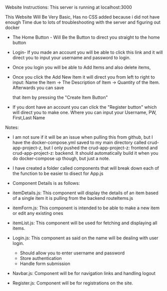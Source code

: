 Website Instructions: This server is running at localhost:3000

This Website Will Be Very Basic, Has no CSS added because i did not have enough Time due to lots of troubleshooting with the server and figuring out docker

- The Home Button - Will Be the Button to direct you straight to the home button

- Login- If you made an account you will be able to click this link and it will direct you to input your username and password to login.

- Once you login you will be able to Add Items and also delete items, 

- Once you click the Add New Item it will direct you from left to right to input: Name the Item -> The Description of Item -> Quantity of the Item. Afterwards you can save 

  that item by pressing the "Create Item Button"

- If you dont have an account you can click the "Register button" which will direct you to make one. Where you can input your Username, PW, First,Last Name








Notes:

- I am not sure if it will be an issue when pulling this from github, but I have the docker-compose.yml saved to my main directory called crud-app-project-z, but I only pushed the crud-app-project-z: frontend and crud-app-project-z: backend. It should automatically build it when you do docker-compose up though, but just a note. 


- I have created a folder called components that will break down each of the function to be easier to disect for App.js
- Component Details is as follows:
- itemDetails.js: This component will display the details of an item based of a single item it is pulling from the backend routeItems.js
- itemForm.js: This component is intended to be able to make a new item or edit any existing ones
- itemList.js: This component will be used for fetching and displaying all items. 
- Login.js: This component as said on the name will be dealing with user login.
  - Should allow you to enter username and password
  - Store authentication
  - Handle form submission
- Navbar.js: Component will be for navigation links and handling logout 
- Register.js: Component will be for registrations on the site. 

